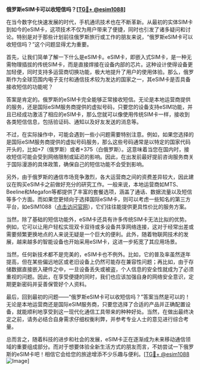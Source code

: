 **俄罗斯eSIM卡可以收短信吗？[[TG💪+ @esim1088](https://t.me/s/esim1088)]**

在当今数字化快速发展的时代，手机通讯技术也在不断革新。从最初的实体SIM卡到如今的eSIM卡，这项技术不仅为用户带来了便捷，同时也引发了诸多疑问和讨论。特别是对于那些计划前往俄罗斯旅行或工作的朋友来说，“俄罗斯eSIM卡可以收短信吗？”这个问题显得尤为重要。

首先，让我们简单了解一下什么是eSIM卡。eSIM卡，即嵌入式SIM卡，是一种无需物理插拔的传统SIM卡，而是直接焊接在设备内部的芯片。这种设计使得设备更加轻便，同时支持多运营商切换功能，极大地提升了用户的使用体验。那么，俄罗斯作为全球范围内电子支付和通信技术较为发达的国家之一，其eSIM卡是否具备接收短信的功能呢？

答案是肯定的。俄罗斯的eSIM卡完全能够正常接收短信。无论是本地运营商提供的服务，还是国际eSIM服务商提供的虚拟号码，只要您的设备支持eSIM功能，并且已经成功激活了相应的eSIM卡，那么您就可以像使用传统SIM卡一样，接收到各类短信信息，包括验证码、通知以及好友发送的消息等。

不过，在实际操作中，可能会遇到一些小问题需要特别注意。例如，如果您选择的是国际eSIM服务商提供的虚拟号码服务，那么这些号码通常是以特定的国家代码开头的，比如+7（俄罗斯）或者+375（白俄罗斯）。这意味着当您在国内时，接收短信可能会受到网络限制或延迟的影响。因此，在出发前最好提前咨询服务商关于国际漫游的具体政策，确保自己的短信功能不会受到影响。

另外，由于俄罗斯的通信市场竞争激烈，各大运营商之间的资费差异较大，因此建议在购买eSIM卡之前做好充分的研究工作。一般来说，本地运营商如MTS、Beeline和Megafon等都提供了丰富的套餐选项，涵盖了通话、数据流量以及短信等多个方面。而如果您更倾向于选择国际eSIM卡，则可以考虑一些知名的第三方平台，如eSIM1088（[点击访问官网](https://www.esim1088.com/)），它们往往能提供更具性价比的服务方案。

当然，除了基础的短信功能外，eSIM卡还具有许多传统SIM卡无法比拟的优势。例如，它可以让用户轻松实现双卡双待或多设备共享网络连接，这对于经常出差或需要频繁更换地点的人来说无疑是一个巨大的便利。此外，随着物联网技术的发展，越来越多的智能设备也开始采用eSIM卡，这进一步拓宽了其应用场景。

当然，任何新技术都不是完美的，eSIM卡也不例外。比如，它的普及率虽然逐年提高，但在某些偏远地区或老旧设备上仍然可能存在兼容性问题；再比如，由于存储数据直接嵌入硬件之中，一旦设备丢失或被盗，个人信息的安全性就成为了必须重视的问题。因此，在享受便捷的同时，我们也应该加强自身的网络安全意识，定期更新密码并妥善保管好个人资料。

最后，回到最初的问题——“俄罗斯eSIM卡可以收短信吗？”答案当然是可以的！无论是本地运营商还是国际eSIM服务商，只要您选择了合适的产品并正确配置设备，就能顺利地享受到这一现代化通信工具带来的种种好处。当然，在做出最终决定之前，请务必结合自身需求仔细权衡利弊，并参考专业人士的意见进行综合考量。

总而言之，随着科技的进步和社会的发展，eSIM卡正在逐渐成为未来移动通信领域的重要组成部分。而对于想要体验全新生活方式的朋友而言，不妨尝试一下俄罗斯的eSIM卡吧！相信它会给您的旅途增添不少乐趣与便利。[[TG💪+ @esim1088](https://t.me/s/esim1088) ![Image](https://i.postimg.cc/4NQfJmqS/Snipaste-2025-05-13-00-14-12.png)]
